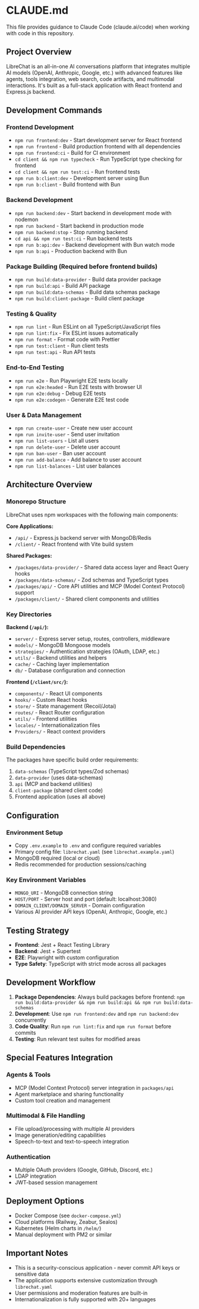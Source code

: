 # CLAUDE.md

This file provides guidance to Claude Code (claude.ai/code) when working with code in this repository.

## Project Overview

LibreChat is an all-in-one AI conversations platform that integrates multiple AI models (OpenAI, Anthropic, Google, etc.) with advanced features like agents, tools integration, web search, code artifacts, and multimodal interactions. It's built as a full-stack application with React frontend and Express.js backend.

## Development Commands

### Frontend Development
- `npm run frontend:dev` - Start development server for React frontend
- `npm run frontend` - Build production frontend with all dependencies
- `npm run frontend:ci` - Build for CI environment
- `cd client && npm run typecheck` - Run TypeScript type checking for frontend
- `cd client && npm run test:ci` - Run frontend tests
- `npm run b:client:dev` - Development server using Bun
- `npm run b:client` - Build frontend with Bun

### Backend Development
- `npm run backend:dev` - Start backend in development mode with nodemon
- `npm run backend` - Start backend in production mode
- `npm run backend:stop` - Stop running backend
- `cd api && npm run test:ci` - Run backend tests
- `npm run b:api:dev` - Backend development with Bun watch mode
- `npm run b:api` - Production backend with Bun

### Package Building (Required before frontend builds)
- `npm run build:data-provider` - Build data provider package
- `npm run build:api` - Build API package  
- `npm run build:data-schemas` - Build data schemas package
- `npm run build:client-package` - Build client package

### Testing & Quality
- `npm run lint` - Run ESLint on all TypeScript/JavaScript files
- `npm run lint:fix` - Fix ESLint issues automatically
- `npm run format` - Format code with Prettier
- `npm run test:client` - Run client tests
- `npm run test:api` - Run API tests

### End-to-End Testing
- `npm run e2e` - Run Playwright E2E tests locally
- `npm run e2e:headed` - Run E2E tests with browser UI
- `npm run e2e:debug` - Debug E2E tests
- `npm run e2e:codegen` - Generate E2E test code

### User & Data Management
- `npm run create-user` - Create new user account
- `npm run invite-user` - Send user invitation
- `npm run list-users` - List all users
- `npm run delete-user` - Delete user account
- `npm run ban-user` - Ban user account
- `npm run add-balance` - Add balance to user account
- `npm run list-balances` - List user balances

## Architecture Overview

### Monorepo Structure
LibreChat uses npm workspaces with the following main components:

**Core Applications:**
- `/api/` - Express.js backend server with MongoDB/Redis
- `/client/` - React frontend with Vite build system  

**Shared Packages:**
- `/packages/data-provider/` - Shared data access layer and React Query hooks
- `/packages/data-schemas/` - Zod schemas and TypeScript types
- `/packages/api/` - Core API utilities and MCP (Model Context Protocol) support
- `/packages/client/` - Shared client components and utilities

### Key Directories

**Backend (`/api/`):**
- `server/` - Express server setup, routes, controllers, middleware
- `models/` - MongoDB Mongoose models
- `strategies/` - Authentication strategies (OAuth, LDAP, etc.)
- `utils/` - Backend utilities and helpers
- `cache/` - Caching layer implementation
- `db/` - Database configuration and connection

**Frontend (`/client/src/`):**
- `components/` - React UI components
- `hooks/` - Custom React hooks
- `store/` - State management (Recoil/Jotai)
- `routes/` - React Router configuration
- `utils/` - Frontend utilities
- `locales/` - Internationalization files
- `Providers/` - React context providers

### Build Dependencies
The packages have specific build order requirements:
1. `data-schemas` (TypeScript types/Zod schemas)
2. `data-provider` (uses data-schemas)
3. `api` (MCP and backend utilities)
4. `client-package` (shared client code)
5. Frontend application (uses all above)

## Configuration

### Environment Setup
- Copy `.env.example` to `.env` and configure required variables
- Primary config file: `librechat.yaml` (see `librechat.example.yaml`)
- MongoDB required (local or cloud)
- Redis recommended for production sessions/caching

### Key Environment Variables
- `MONGO_URI` - MongoDB connection string
- `HOST/PORT` - Server host and port (default: localhost:3080)
- `DOMAIN_CLIENT/DOMAIN_SERVER` - Domain configuration
- Various AI provider API keys (OpenAI, Anthropic, Google, etc.)

## Testing Strategy

- **Frontend**: Jest + React Testing Library
- **Backend**: Jest + Supertest
- **E2E**: Playwright with custom configuration
- **Type Safety**: TypeScript with strict mode across all packages

## Development Workflow

1. **Package Dependencies**: Always build packages before frontend: `npm run build:data-provider && npm run build:api && npm run build:data-schemas`
2. **Development**: Use `npm run frontend:dev` and `npm run backend:dev` concurrently
3. **Code Quality**: Run `npm run lint:fix` and `npm run format` before commits
4. **Testing**: Run relevant test suites for modified areas

## Special Features Integration

### Agents & Tools
- MCP (Model Context Protocol) server integration in `packages/api`
- Agent marketplace and sharing functionality
- Custom tool creation and management

### Multimodal & File Handling
- File upload/processing with multiple AI providers
- Image generation/editing capabilities
- Speech-to-text and text-to-speech integration

### Authentication
- Multiple OAuth providers (Google, GitHub, Discord, etc.)
- LDAP integration
- JWT-based session management

## Deployment Options

- Docker Compose (see `docker-compose.yml`)
- Cloud platforms (Railway, Zeabur, Sealos)
- Kubernetes (Helm charts in `/helm/`)
- Manual deployment with PM2 or similar

## Important Notes

- This is a security-conscious application - never commit API keys or sensitive data
- The application supports extensive customization through `librechat.yaml`
- User permissions and moderation features are built-in
- Internationalization is fully supported with 20+ languages